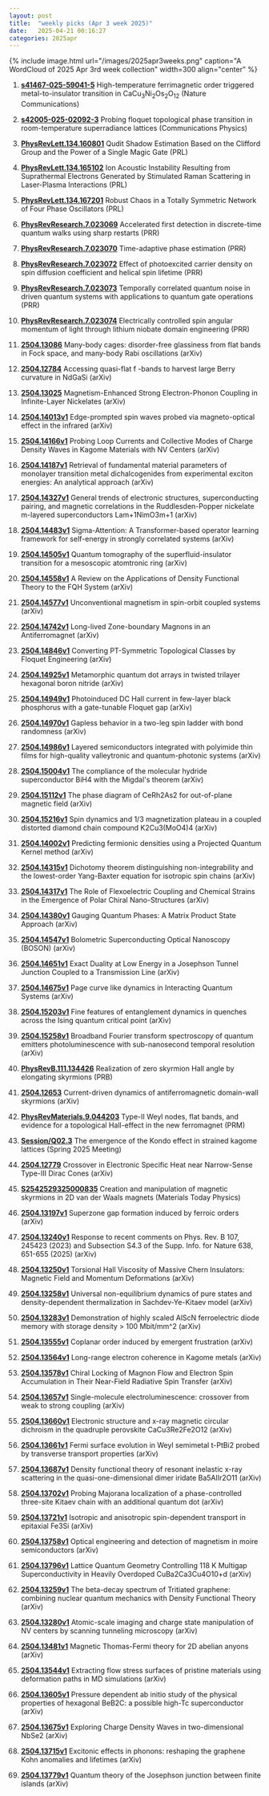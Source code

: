 ```yaml
---
layout: post
title:  "weekly picks (Apr 3 week 2025)"
date:   2025-04-21 00:16:27
categories: 2025apr
---
```


{% include image.html url="/images/2025apr3weeks.png" caption="A WordCloud of 2025 Apr 3rd week collection" width=300 align="center" %}



1. **[s41467-025-59041-5](https://www.nature.com/articles/s41467-025-59041-5)** High-temperature ferrimagnetic order triggered metal-to-insulator transition in CaCu<sub>3</sub>Ni<sub>2</sub>Os<sub>2</sub>O<sub>12</sub> (Nature Communications)

1. **[s42005-025-02092-3](https://www.nature.com/articles/s42005-025-02092-3)** Probing floquet topological phase transition in room-temperature superradiance lattices (Communications Physics)







1. **[PhysRevLett.134.160801](http://link.aps.org/doi/10.1103/PhysRevLett.134.160801)** Qudit Shadow Estimation Based on the Clifford Group and the Power of a Single Magic Gate (PRL)

1. **[PhysRevLett.134.165102](http://link.aps.org/doi/10.1103/PhysRevLett.134.165102)** Ion Acoustic Instability Resulting from Suprathermal Electrons Generated by Stimulated Raman Scattering in Laser-Plasma Interactions (PRL)

1. **[PhysRevLett.134.167201](http://link.aps.org/doi/10.1103/PhysRevLett.134.167201)** Robust Chaos in a Totally Symmetric Network of Four Phase Oscillators (PRL)

1. **[PhysRevResearch.7.023069](http://link.aps.org/doi/10.1103/PhysRevResearch.7.023069)** Accelerated first detection in discrete-time quantum walks using sharp restarts (PRR)

1. **[PhysRevResearch.7.023070](http://link.aps.org/doi/10.1103/PhysRevResearch.7.023070)** Time-adaptive phase estimation (PRR)

1. **[PhysRevResearch.7.023072](http://link.aps.org/doi/10.1103/PhysRevResearch.7.023072)** Effect of photoexcited carrier density on spin diffusion coefficient and helical spin lifetime (PRR)

1. **[PhysRevResearch.7.023073](http://link.aps.org/doi/10.1103/PhysRevResearch.7.023073)** Temporally correlated quantum noise in driven quantum systems with applications to quantum gate operations (PRR)

1. **[PhysRevResearch.7.023074](http://link.aps.org/doi/10.1103/PhysRevResearch.7.023074)** Electrically controlled spin angular momentum of light through lithium niobate domain engineering (PRR)



1. **[2504.13086](https://arxiv.org/abs/2504.13086)** Many-body cages: disorder-free glassiness from flat bands in Fock space, and many-body Rabi oscillations (arXiv)

1. **[2504.12784](https://arxiv.org/abs/2504.12784)** Accessing quasi-flat f -bands to harvest large Berry curvature in NdGaSi (arXiv)


1. **[2504.13025](https://arxiv.org/abs/2504.13025)** Magnetism-Enhanced Strong Electron-Phonon Coupling in Infinite-Layer Nickelates (arXiv)




1. **[2504.14013v1](https://arxiv.org/abs/2504.14013)** Edge-prompted spin waves probed via magneto-optical effect in the infrared (arXiv)

1. **[2504.14166v1](https://arxiv.org/abs/2504.14166)** Probing Loop Currents and Collective Modes of Charge Density Waves in Kagome Materials with NV Centers (arXiv)

1. **[2504.14187v1](https://arxiv.org/abs/2504.14187)** Retrieval of fundamental material parameters of monolayer transition metal dichalcogenides from experimental exciton energies: An analytical approach (arXiv)

1. **[2504.14327v1](https://arxiv.org/abs/2504.14327)** General trends of electronic structures, superconducting pairing, and magnetic correlations in the Ruddlesden-Popper nickelate m-layered superconductors Lam+1NimO3m+1 (arXiv)

1. **[2504.14483v1](https://arxiv.org/abs/2504.14483)** Sigma-Attention: A Transformer-based operator learning framework for self-energy in strongly correlated systems (arXiv)

1. **[2504.14505v1](https://arxiv.org/abs/2504.14505)** Quantum tomography of the superfluid-insulator transition for a mesoscopic atomtronic ring (arXiv)

1. **[2504.14558v1](https://arxiv.org/abs/2504.14558)** A Review on the Applications of Density Functional Theory to the FQH System (arXiv)

1. **[2504.14577v1](https://arxiv.org/abs/2504.14577)** Unconventional magnetism in spin-orbit coupled systems (arXiv)

1. **[2504.14742v1](https://arxiv.org/abs/2504.14742)** Long-lived Zone-boundary Magnons in an Antiferromagnet (arXiv)

1. **[2504.14846v1](https://arxiv.org/abs/2504.14846)** Converting PT-Symmetric Topological Classes by Floquet Engineering (arXiv)

1. **[2504.14925v1](https://arxiv.org/abs/2504.14925)** Metamorphic quantum dot arrays in twisted trilayer hexagonal boron nitride (arXiv)

1. **[2504.14949v1](https://arxiv.org/abs/2504.14949)** Photoinduced DC Hall current in few-layer black phosphorus with a gate-tunable Floquet gap (arXiv)

1. **[2504.14970v1](https://arxiv.org/abs/2504.14970)** Gapless behavior in a two-leg spin ladder with bond randomness (arXiv)

1. **[2504.14986v1](https://arxiv.org/abs/2504.14986)** Layered semiconductors integrated with polyimide thin films for high-quality valleytronic and quantum-photonic systems (arXiv)

1. **[2504.15004v1](https://arxiv.org/abs/2504.15004)** The compliance of the molecular hydride superconductor BiH4 with the Migdal's theorem (arXiv)

1. **[2504.15112v1](https://arxiv.org/abs/2504.15112)** The phase diagram of CeRh2As2 for out-of-plane magnetic field (arXiv)

1. **[2504.15216v1](https://arxiv.org/abs/2504.15216)** Spin dynamics and 1/3 magnetization plateau in a coupled distorted diamond chain compound K2Cu3(MoO4)4 (arXiv)

1. **[2504.14002v1](https://arxiv.org/abs/2504.14002)** Predicting fermionic densities using a Projected Quantum Kernel method (arXiv)

1. **[2504.14315v1](https://arxiv.org/abs/2504.14315)** Dichotomy theorem distinguishing non-integrability and the lowest-order Yang-Baxter equation for isotropic spin chains (arXiv)

1. **[2504.14317v1](https://arxiv.org/abs/2504.14317)** The Role of Flexoelectric Coupling and Chemical Strains in the Emergence of Polar Chiral Nano-Structures (arXiv)

1. **[2504.14380v1](https://arxiv.org/abs/2504.14380)** Gauging Quantum Phases: A Matrix Product State Approach (arXiv)

1. **[2504.14547v1](https://arxiv.org/abs/2504.14547)** Bolometric Superconducting Optical Nanoscopy (BOSON) (arXiv)

1. **[2504.14651v1](https://arxiv.org/abs/2504.14651)** Exact Duality at Low Energy in a Josephson Tunnel Junction Coupled to a Transmission Line (arXiv)

1. **[2504.14675v1](https://arxiv.org/abs/2504.14675)** Page curve like dynamics in Interacting Quantum Systems (arXiv)

1. **[2504.15203v1](https://arxiv.org/abs/2504.15203)** Fine features of entanglement dynamics in quenches across the Ising quantum critical point (arXiv)

1. **[2504.15258v1](https://arxiv.org/abs/2504.15258)** Broadband Fourier transform spectroscopy of quantum emitters photoluminescence with sub-nanosecond temporal resolution (arXiv)







1. **[PhysRevB.111.134426](https://journals.aps.org/prb/abstract/10.1103/PhysRevB.111.134426)** Realization of zero skyrmion Hall angle by elongating skyrmions (PRB)


1. **[2504.12653](https://arxiv.org/abs/2504.12653)** Current-driven dynamics of antiferromagnetic domain-wall skyrmions (arXiv)

1. **[PhysRevMaterials.9.044203](https://journals.aps.org/prmaterials/abstract/10.1103/PhysRevMaterials.9.044203)** Type-II Weyl nodes, flat bands, and evidence for a topological Hall-effect in the new ferromagnet (PRM)


1. **[Session/Q02.3](https://meetings.aps.org/Meeting/EGLSS25/Session/Q02.3)** The emergence of the Kondo effect in strained kagome lattices (Spring 2025 Meeting)



1. **[2504.12779](https://arxiv.org/abs/2504.12779)** Crossover in Electronic Specific Heat near Narrow-Sense Type-III Dirac Cones (arXiv)



1. **[S2542529325000835](https://www.sciencedirect.com/science/article/pii/S2542529325000835)** Creation and manipulation of magnetic skyrmions in 2D van der Waals magnets (Materials Today Physics)




1. **[2504.13197v1](https://arxiv.org/abs/2504.13197)** Superzone gap formation induced by ferroic orders (arXiv)

1. **[2504.13240v1](https://arxiv.org/abs/2504.13240)** Response to recent comments on Phys. Rev. B 107, 245423 (2023) and Subsection S4.3 of the Supp. Info. for Nature 638, 651-655 (2025) (arXiv)

1. **[2504.13250v1](https://arxiv.org/abs/2504.13250)** Torsional Hall Viscosity of Massive Chern Insulators: Magnetic Field and Momentum Deformations (arXiv)

1. **[2504.13258v1](https://arxiv.org/abs/2504.13258)** Universal non-equilibrium dynamics of pure states and density-dependent thermalization in Sachdev-Ye-Kitaev model (arXiv)

1. **[2504.13283v1](https://arxiv.org/abs/2504.13283)** Demonstration of highly scaled AlScN ferroelectric diode memory with storage density > 100 Mbit/mm^2 (arXiv)

1. **[2504.13555v1](https://arxiv.org/abs/2504.13555)** Coplanar order induced by emergent frustration (arXiv)

1. **[2504.13564v1](https://arxiv.org/abs/2504.13564)** Long-range electron coherence in Kagome metals (arXiv)

1. **[2504.13578v1](https://arxiv.org/abs/2504.13578)** Chiral Locking of Magnon Flow and Electron Spin Accumulation in Their Near-Field Radiative Spin Transfer (arXiv)

1. **[2504.13657v1](https://arxiv.org/abs/2504.13657)** Single-molecule electroluminescence: crossover from weak to strong coupling (arXiv)

1. **[2504.13660v1](https://arxiv.org/abs/2504.13660)** Electronic structure and x-ray magnetic circular dichroism in the quadruple perovskite CaCu3Re2Fe2O12 (arXiv)

1. **[2504.13661v1](https://arxiv.org/abs/2504.13661)** Fermi surface evolution in Weyl semimetal t-PtBi2 probed by transverse transport properties (arXiv)

1. **[2504.13687v1](https://arxiv.org/abs/2504.13687)** Density functional theory of resonant inelastic x-ray scattering in the quasi-one-dimensional dimer iridate Ba5AlIr2O11 (arXiv)

1. **[2504.13702v1](https://arxiv.org/abs/2504.13702)** Probing Majorana localization of a phase-controlled three-site Kitaev chain with an additional quantum dot (arXiv)

1. **[2504.13721v1](https://arxiv.org/abs/2504.13721)** Isotropic and anisotropic spin-dependent transport in epitaxial Fe3Si (arXiv)

1. **[2504.13758v1](https://arxiv.org/abs/2504.13758)** Optical engineering and detection of magnetism in moire semiconductors (arXiv)

1. **[2504.13796v1](https://arxiv.org/abs/2504.13796)** Lattice Quantum Geometry Controlling 118 K Multigap Superconductivity in Heavily Overdoped CuBa2Ca3Cu4O10+d (arXiv)

1. **[2504.13259v1](https://arxiv.org/abs/2504.13259)** The beta-decay spectrum of Tritiated graphene: combining nuclear quantum mechanics with Density Functional Theory (arXiv)

1. **[2504.13280v1](https://arxiv.org/abs/2504.13280)** Atomic-scale imaging and charge state manipulation of NV centers by scanning tunneling microscopy (arXiv)

1. **[2504.13481v1](https://arxiv.org/abs/2504.13481)** Magnetic Thomas-Fermi theory for 2D abelian anyons (arXiv)

1. **[2504.13544v1](https://arxiv.org/abs/2504.13544)** Extracting flow stress surfaces of pristine materials using deformation paths in MD simulations (arXiv)

1. **[2504.13605v1](https://arxiv.org/abs/2504.13605)** Pressure dependent ab initio study of the physical properties of hexagonal BeB2C: a possible high-Tc superconductor (arXiv)

1. **[2504.13675v1](https://arxiv.org/abs/2504.13675)** Exploring Charge Density Waves in two-dimensional NbSe2 (arXiv)

1. **[2504.13715v1](https://arxiv.org/abs/2504.13715)** Excitonic effects in phonons: reshaping the graphene Kohn anomalies and lifetimes (arXiv)

1. **[2504.13779v1](https://arxiv.org/abs/2504.13779)** Quantum theory of the Josephson junction between finite islands (arXiv)


